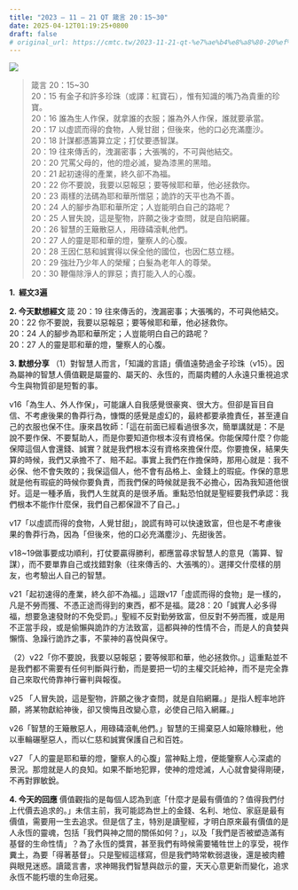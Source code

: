 ```yaml
---
title: "2023 – 11 – 21 QT 箴言 20：15~30"
date: 2025-04-12T01:19:25+0800
draft: false
# original_url: https://cmtc.tw/2023-11-21-qt-%e7%ae%b4%e8%a8%80-20%ef%bc%9a1530
---
```


![](/images/qt.jpg)
> 箴言 20：15\~30  
> 20：15 有金子和許多珍珠（或譯：紅寶石），惟有知識的嘴乃為貴重的珍寶。  
> 20：16 誰為生人作保，就拿誰的衣服；誰為外人作保，誰就要承當。  
> 20：17 以虛謊而得的食物，人覺甘甜；但後來，他的口必充滿塵沙。  
> 20：18 計謀都憑籌算立定；打仗要憑智謀。  
> 20：19 往來傳舌的，洩漏密事；大張嘴的，不可與他結交。  
> 20：20 咒罵父母的，他的燈必滅，變為漆黑的黑暗。  
> 20：21 起初速得的產業，終久卻不為福。  
> 20：22 你不要說，我要以惡報惡；要等候耶和華，他必拯救你。  
> 20：23 兩樣的法碼為耶和華所憎惡；詭詐的天平也為不善。  
> 20：24 人的腳步為耶和華所定；人豈能明白自己的路呢？  
> 20：25 人冒失說，這是聖物，許願之後才查問，就是自陷網羅。  
> 20：26 智慧的王簸散惡人，用碌碡滾軋他們。  
> 20：27 人的靈是耶和華的燈，鑒察人的心腹。  
> 20：28 王因仁慈和誠實得以保全他的國位，也因仁慈立穩。  
> 20：29 強壯乃少年人的榮耀；白髮為老年人的尊榮。  
> 20：30 鞭傷除淨人的罪惡；責打能入人的心腹。

**1.  經文3遍**

**2. 今天默想經文**
箴 20：19 往來傳舌的，洩漏密事；大張嘴的，不可與他結交。  
20：22 你不要說，我要以惡報惡；要等候耶和華，他必拯救你。  
20：24 人的腳步為耶和華所定；人豈能明白自己的路呢？  
20：27 人的靈是耶和華的燈，鑒察人的心腹。

**3. 默想分享**
（1）對智慧人而言，「知識的言語」價值遠勢過金子珍珠（v15）。因為屬神的智慧人價值觀是屬靈的、屬天的、永恆的，而屬肉體的人永遠只重視追求今生與物質卻是短暫的事。

v16「為生人、外人作保」，可能讓人自我感覺很豪爽、很大方。但卻是盲目自信、不考慮後果的魯莽行為，慷慨的感覺是虛幻的，最終都要承擔責任，甚至連自己的衣服也保不住。康來昌牧師：「這在前面已經看過很多次，簡單講就是：不是說不要作保、不要幫助人，而是你要知道你根本沒有資格保。你能保障什麼？你能保障這個人會還錢、誠實？就是我們根本沒有資格來擔保什麼。你要擔保，結果失算的時候，我們又承擔不了、賠不起。事實上我們在作擔保時，那用心就是：我不必保、他不會失敗的；我保這個人，他不會有品格上、金錢上的瑕疵。作保的意思就是他有瑕疵的時候你要負責，而我們保的時候就是我不必擔心，因為我知道他很好。這是一種矛盾，我們人生就真的是很矛盾。重點恐怕就是聖經要我們承認：我們根本不能作什麼保，我們自己都保證不了自己。」

v17「以虛謊而得的食物，人覺甘甜」，說謊有時可以快速致富，但也是不考慮後果的魯莽行為，因為「但後來，他的口必充滿塵沙」、先甜後苦。

v18\~19做事要成功順利，打仗要贏得勝利，都應當尋求智慧人的意見（籌算、智謀），而不要單靠自己或找錯對象（往來傳舌的、大張嘴的）。選擇交什麼樣的朋友，也考驗出人自己的智慧。

v21「起初速得的產業，終久卻不為福。」這跟v17「虛謊而得的食物」是一樣的，凡是不勞而獲、不憑正途而得到的東西，都不是福。箴28：20「誠實人必多得福，想要急速發財的不免受罰。」聖經不反對勤勞致富，但反對不勞而獲，或是用不正當手段，或是偷懶與詭詐的方法致富，這都與神的性情不合，而是人的貪婪與懶惰、急躁行詭詐之事，不蒙神的喜悅與保守。

（2）v22「你不要說，我要以惡報惡；要等候耶和華，他必拯救你。」這重點並不是我們都不需要有任何判斷與行動，而是要把一切的主權交託給神，而不是完全靠自己來取代倚靠神行審判與報復。

v25 「人冒失說，這是聖物，許願之後才查問，就是自陷網羅。」是指人輕率地許願，將某物獻給神後，卻又懊悔且改變心意，必使自己陷入網羅。」

v26「智慧的王簸散惡人，用碌碡滾軋他們。」智慧的王揚棄惡人如簸除糠秕，他以車輪碾壓惡人，而以仁慈和誠實保護自己和百姓。

v27 「人的靈是耶和華的燈，鑒察人的心腹」當神點上燈，便能鑒察人心深處的景況。那燈就是人的良知。如果不斷地犯罪，使神的燈熄滅，人心就會變得剛硬，不再對罪敏銳。

**4. 今天的回應**
價值觀指的是每個人認為到底「什麼才是最有價值的？值得我們付上代價去追求的。」未信主前，我可能認為世上的金錢、名利、地位、家庭是最有價值，需要用一生去追求。但是信了主，特別是讀聖經，才明白原來最有價值的是人永恆的靈魂，包括「我們與神之間的關係如何？」，以及「我們是否被塑造滿有基督的生命性情」？為了永恆的獎賞，甚至我們有時候需要犧牲世上的享受，視作糞土，為要「得著基督」。只是聖經這樣寫，但是我們時常軟弱退後，還是被肉體與眼見迷惑。讀箴言書，求神賜我們智慧與啟示的靈，天天心意更新而變化，追求永恆不能朽壞的生命冠冕。
